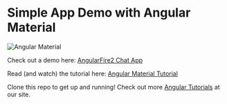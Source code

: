 # Simple App Demo with Angular Material

![Angular Material](https://s3.amazonaws.com/coursetro/posts/31-full.png)

Check out a demo here: [AngularFire2 Chat App](https://coursetro.com/preview/angular-material-demo)

Read (and watch) the tutorial here: [Angular Material Tutorial](https://coursetro.com/posts/code/29/Working-with-Angular-2-Material)

Clone this repo to get up and running! Check out more [Angular Tutorials](https://coursetro.com) at our site.
